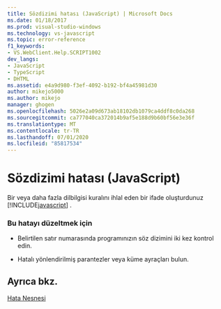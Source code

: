 ```yaml
---
title: Sözdizimi hatası (JavaScript) | Microsoft Docs
ms.date: 01/18/2017
ms.prod: visual-studio-windows
ms.technology: vs-javascript
ms.topic: error-reference
f1_keywords:
- VS.WebClient.Help.SCRIPT1002
dev_langs:
- JavaScript
- TypeScript
- DHTML
ms.assetid: e4a9d980-f3ef-4092-b192-bf4a45981d30
author: mikejo5000
ms.author: mikejo
manager: ghogen
ms.openlocfilehash: 5026e2a09d673ab18102db1079ca4ddf8c0da268
ms.sourcegitcommit: ca777040ca372014b9af5e188d9b60bf56e3e36f
ms.translationtype: MT
ms.contentlocale: tr-TR
ms.lasthandoff: 07/01/2020
ms.locfileid: "85817534"
---
```

# <a name="syntax-error-javascript"></a>Sözdizimi hatası (JavaScript)
Bir veya daha fazla dilbilgisi kuralını ihlal eden bir ifade oluşturdunuz [!INCLUDE[javascript](../../javascript/includes/javascript-md.md)] .  
  
### <a name="to-correct-this-error"></a>Bu hatayı düzeltmek için  
  
- Belirtilen satır numarasında programınızın söz dizimini iki kez kontrol edin.  
  
- Hatalı yönlendirilmiş parantezler veya küme ayraçları bulun.  
  
## <a name="see-also"></a>Ayrıca bkz.  
 [Hata Nesnesi](../../javascript/reference/error-object-javascript.md)